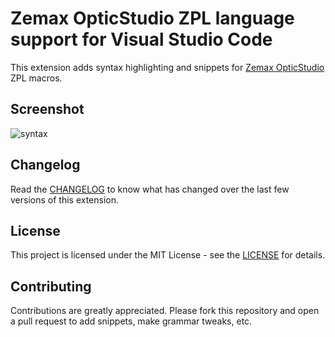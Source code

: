 # Zemax OpticStudio ZPL language support for Visual Studio Code

This extension adds syntax highlighting and snippets for [Zemax OpticStudio](https://www.zemax.com/products/opticstudio) ZPL macros.

## Screenshot
![syntax](images/syntax.png)

## Changelog
Read the [CHANGELOG](CHANGELOG.md) to know what has changed over the last few versions of this extension.

## License
This project is licensed under the MIT License - see the [LICENSE](LICENSE) for details.

## Contributing
Contributions are greatly appreciated. Please fork this repository and open a pull request to add snippets, make grammar tweaks, etc.

